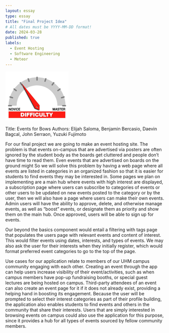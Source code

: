 ```yaml
---
layout: essay
type: essay
title: "Final Project Idea"
# All dates must be YYYY-MM-DD format!
date: 2024-03-28
published: true
labels:
  - Event Hosting
  - Software Engineering
  - Meteor
---
```


<img width="200px" class="rounded float-start pe-4" src="../img/difficulty/degree_difficulty.jpg">

Title: Events for Bows
Authors: Elijah Saloma, Benjamin Bercasio, Daevin Bagcal, John Serraon, Yuzuki Fujimoto

For our final project we are going to make an event hosting site. The problem is that events on-campus that are advertised via posters are often ignored by the student body as the boards get cluttered and people don’t have time to read them. Even events that are advertised on boards on the ground might  So we will solve this problem by having a web page where all events are listed in categories in an organized fashion so that it is easier for students to find events they may be interested in. 
Some pages we plan on implementing are a main hub where events with high interest are displayed, a subscription page where users can subscribe to categories of events or other users to be updated on new events posted to the category or by the user, then we will also have a page where users can make their own events. Admin users will have the ability to approve, delete, and otherwise manage events, as well as “boost” events, or designate them as priority and show them on the main hub. Once approved, users will be able to sign up for events. 

Our beyond the basics component would entail a filtering with tags page that populates the users page with relevant events and content of interest. This would filter events using dates, interests, and types of events. We may also ask the user for their interests when they initially register, which would format preferred event categories to go to the top of the page.

Use cases for our application relate to members of our UHM campus community engaging with each other. Creating an event through the app can help users increase visibility of their event/activities, such as when campus members have pop-up fundraising booths, or special guest lectures are being hosted on campus. Third-party attendees of an event can also create an event page for it if it does not already exist, providing a helping hand in boosting its engagement. Because the user will be prompted to select their interest categories as part of their profile building, the application also enables students to find events and others in the community that share their interests. Users that are simply interested in browsing events on campus could also use the application for this purpose, since it provides a hub for all types of events sourced by fellow community members.
